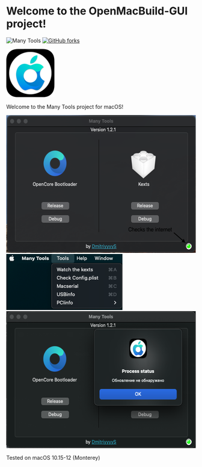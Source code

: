 # Welcome to the OpenMacBuild-GUI project!
![Many Tools](https://img.shields.io/badge/Many%20Tools-1.2.1-green)
[![GitHub forks](https://img.shields.io/badge/Download-program-yellow)](https://github.com/DmitriyyyyS/ManyTools/releases/tag/1.2.1)


<img src="https://github.com/DmitriyyyyS/ManyTools/blob/main/Others/p/logo.png" width="128" height="128"/>

Welcome to the Many Tools project for macOS!
  

<img src="https://github.com/DmitriyyyyS/ManyTools/blob/main/Others/p/1.png" width="560" height="366"/>


<img src="https://github.com/DmitriyyyyS/ManyTools/blob/main/Others/p/3.png" width="309" height="149"/>

<img src="https://github.com/DmitriyyyyS/ManyTools/blob/main/Others/p/4.png" width="559" height="364"/>


Tested on macOS 10.15-12 (Monterey)

